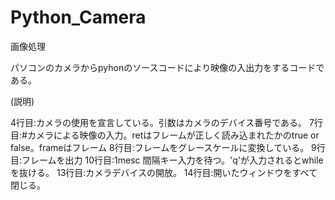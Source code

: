 # Python_Camera
画像処理

パソコンのカメラからpyhonのソースコードにより映像の入出力をするコードである。

(説明)

4行目:カメラの使用を宣言している。引数はカメラのデバイス番号である。
7行目:#カメラによる映像の入力。retはフレームが正しく読み込まれたかのtrue or false。frameはフレーム
8行目:フレームをグレースケールに変換している。
9行目:フレームを出力
10行目:1mesc 間隔キー入力を待つ。'q'が入力されるとwhileを抜ける。
13行目:カメラデバイスの開放。
14行目:開いたウィンドウをすべて閉じる。
